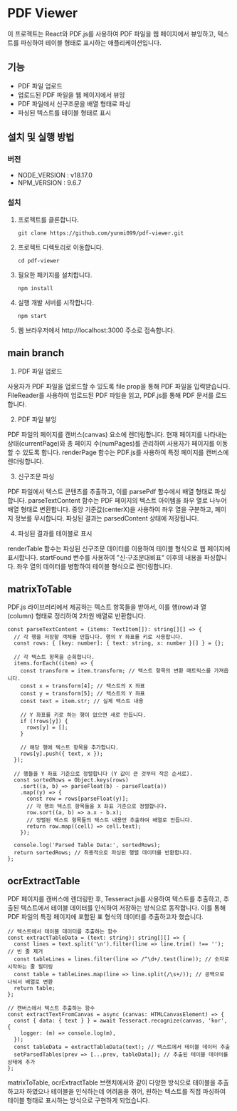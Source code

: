 # PDF Viewer

이 프로젝트는 React와 PDF.js를 사용하여 PDF 파일을 웹 페이지에서 뷰잉하고, 텍스트를 파싱하여 테이블 형태로 표시하는 애플리케이션입니다.

## 기능

- PDF 파일 업로드
- 업로드된 PDF 파일을 웹 페이지에서 뷰잉
- PDF 파일에서 신구조문을 배열 형태로 파싱
- 파싱된 텍스트를 테이블 형태로 표시

## 설치 및 실행 방법

### 버전

- NODE_VERSION : v18.17.0
- NPM_VERSION : 9.6.7

### 설치

1. 프로젝트를 클론합니다.

   ```
   git clone https://github.com/yunmi099/pdf-viewer.git
   ```
2. 프로젝트 디렉토리로 이동합니다.

   ```
   cd pdf-viewer
   ```
3. 필요한 패키지를 설치합니다.
   ```
   npm install
   ```
4. 실행
   개발 서버를 시작합니다.
   ```
   npm start
   ```
5. 웹 브라우저에서 http://localhost:3000 주소로 접속합니다.

## main branch
1. PDF 파일 업로드

사용자가 PDF 파일을 업로드할 수 있도록 file prop을 통해 PDF 파일을 입력받습니다.
FileReader를 사용하여 업로드된 PDF 파일을 읽고, PDF.js를 통해 PDF 문서를 로드합니다.

2. PDF 파일 뷰잉

PDF 파일의 페이지를 캔버스(canvas) 요소에 렌더링합니다.
현재 페이지를 나타내는 상태(currentPage)와 총 페이지 수(numPages)를 관리하여 사용자가 페이지를 이동할 수 있도록 합니다.
renderPage 함수는 PDF.js를 사용하여 특정 페이지를 캔버스에 렌더링합니다.

3. 신구조문 파싱

PDF 파일에서 텍스트 콘텐츠를 추출하고, 이를 parsePdf 함수에서 배열 형태로 파싱합니다.
parseTextContent 함수는 PDF 페이지의 텍스트 아이템을 좌우 열로 나누어 배열 형태로 변환합니다. 중앙 기준값(centerX)을 사용하여 좌우 열을 구분하고, 페이지 정보를 무시합니다.
파싱된 결과는 parsedContent 상태에 저장됩니다.

4. 파싱된 결과를 테이블로 표시

renderTable 함수는 파싱된 신구조문 데이터를 이용하여 테이블 형식으로 웹 페이지에 표시합니다.
startFound 변수를 사용하여 "신·구조문대비표" 이후의 내용을 파싱합니다.
좌우 열의 데이터를 병합하여 테이블 형식으로 렌더링합니다.

## matrixToTable

PDF.js 라이브러리에서 제공하는 텍스트 항목들을 받아서, 이를 행(row)과 열(column) 형태로 정리하여 2차원 배열로 반환합니다.

```
const parseTextContent = (items: TextItem[]): string[][] => {
  // 각 행을 저장할 객체를 만듭니다. 행의 Y 좌표를 키로 사용합니다.
  const rows: { [key: number]: { text: string, x: number }[] } = {};

  // 각 텍스트 항목을 순회합니다.
  items.forEach((item) => {
    const transform = item.transform; // 텍스트 항목의 변환 매트릭스를 가져옵니다.
    const x = transform[4]; // 텍스트의 X 좌표
    const y = transform[5]; // 텍스트의 Y 좌표
    const text = item.str; // 실제 텍스트 내용

    // Y 좌표를 키로 하는 행이 없으면 새로 만듭니다.
    if (!rows[y]) {
      rows[y] = [];
    }

    // 해당 행에 텍스트 항목을 추가합니다.
    rows[y].push({ text, x });
  });

  // 행들을 Y 좌표 기준으로 정렬합니다 (Y 값이 큰 것부터 작은 순서로).
  const sortedRows = Object.keys(rows)
    .sort((a, b) => parseFloat(b) - parseFloat(a))
    .map((y) => {
      const row = rows[parseFloat(y)];
      // 각 행의 텍스트 항목들을 X 좌표 기준으로 정렬합니다.
      row.sort((a, b) => a.x - b.x);
      // 정렬된 텍스트 항목들의 텍스트 내용만 추출하여 배열로 만듭니다.
      return row.map((cell) => cell.text);
    });

  console.log('Parsed Table Data:', sortedRows);
  return sortedRows; // 최종적으로 파싱된 행렬 데이터를 반환합니다.
};
```

## ocrExtractTable
PDF 페이지를 캔버스에 렌더링한 후, Tesseract.js를 사용하여 텍스트를 추출하고, 추출된 텍스트에서 테이블 데이터를 인식하여 저장하는 방식으로 동작합니다. 이를 통해 PDF 파일의 특정 페이지에 포함된 표 형식의 데이터를 추출하고자 했습니다.

```
// 텍스트에서 테이블 데이터를 추출하는 함수
const extractTableData = (text: string): string[][] => {
  const lines = text.split('\n').filter(line => line.trim() !== ''); // 빈 줄 제거
  const tableLines = lines.filter(line => /^\d+/.test(line)); // 숫자로 시작하는 줄 필터링
  const table = tableLines.map(line => line.split(/\s+/)); // 공백으로 나눠서 배열로 변환
  return table;
};

// 캔버스에서 텍스트 추출하는 함수
const extractTextFromCanvas = async (canvas: HTMLCanvasElement) => {
  const { data: { text } } = await Tesseract.recognize(canvas, 'kor', {
    logger: (m) => console.log(m),
  });
  const tableData = extractTableData(text); // 텍스트에서 테이블 데이터 추출
  setParsedTables(prev => [...prev, tableData]); // 추출된 테이블 데이터를 상태에 추가
};
```

matrixToTable, ocrExtractTable 브랜치에서와 같이 다양한 방식으로 테이블을 추출하고자 하였으나 테이블을 인식하는데 어려움을 겪어, 원하는 텍스트를 직접 파싱하여 테이블 형태로 표시하는 방식으로 구현하게 되었습니다. 

